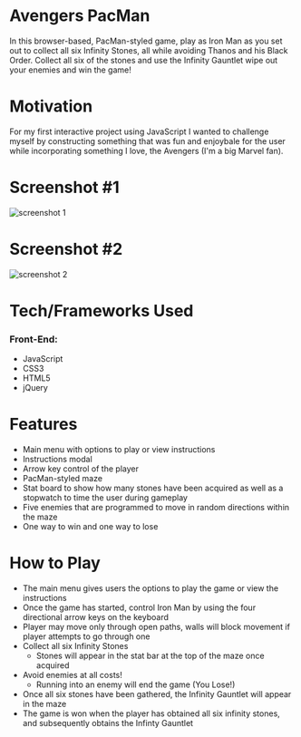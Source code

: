 # Avengers PacMan
In this browser-based, PacMan-styled game, play as Iron Man as you set out to collect all six Infinity Stones, all while avoiding Thanos and his Black Order. Collect all six of the stones and use the Infinity Gauntlet wipe out your enemies and win the game!

# Motivation
For my first interactive project using JavaScript I wanted to challenge myself by constructing something that was fun and enjoybale for the user while incorporating something I love, the Avengers (I'm a big Marvel fan). 

# Screenshot #1
![screenshot 1](./avengers-menu.png)

# Screenshot #2
![screenshot 2](./avengers-gameplay.png)

# Tech/Frameworks Used
### Front-End:
* JavaScript
* CSS3
* HTML5
* jQuery

# Features
* Main menu with options to play or view instructions
* Instructions modal
* Arrow key control of the player
* PacMan-styled maze
* Stat board to show how many stones have been acquired as well as a stopwatch to time the user during gameplay
* Five enemies that are programmed to move in random directions within the maze
* One way to win and one way to lose

# How to Play
* The main menu gives users the options to play the game or view the instructions
* Once the game has started, control Iron Man by using the four directional arrow keys on the keyboard
* Player may move only through open paths, walls will block movement if player attempts to go through one
* Collect all six Infinity Stones
    * Stones will appear in the stat bar at the top of the maze once acquired
* Avoid enemies at all costs!
    * Running into an enemy will end the game (You Lose!)
* Once all six stones have been gathered, the Infinity Gauntlet will appear in the maze
* The game is won when the player has obtained all six infinity stones, and subsequently obtains the Infinty Gauntlet
